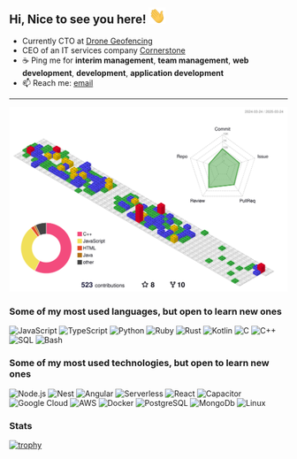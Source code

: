 ## Hi, Nice to see you here! <img src="https://github.com/antonymarion/antonymarion/blob/main/wave.gif" width="30">

- Currently CTO at [Drone Geofencing](https://drone-geofencing.fr)
- CEO of an IT services company [Cornerstone](https://corner-stone.ai)
- ☕️ Ping me for **interim management**, **team management**, **web development**, **development**, **application development**
- 📫 Reach me: [email](mailto:marionantony@proton.me)

<hr/>

![](./profile-3d-contrib/profile-gitblock.svg)

### Some of my most used languages, but open to learn new ones

![JavaScript](https://img.shields.io/badge/-JavaScript-000?&logo=JavaScript)
![TypeScript](https://img.shields.io/badge/-TypeScript-000?&logo=TypeScript)
![Python](https://img.shields.io/badge/-Python-000?&logo=Python)
![Ruby](https://img.shields.io/badge/-Ruby-000?&logo=Ruby)
![Rust](https://img.shields.io/badge/-Rust-000?&logo=Rust)
![Kotlin](https://img.shields.io/badge/-Kotlin-000?&logo=kotlin)
![C](https://img.shields.io/badge/-C-000?&logo=C)
![C++](https://img.shields.io/badge/-C++-000?&logo=c%2b%2b&logoColor=00599C)
![SQL](https://img.shields.io/badge/-SQL-000?&logo=MySQL)
![Bash](https://img.shields.io/badge/-Bash-000?&logo=gnu-bash)


### Some of my most used technologies, but open to learn new ones

![Node.js](https://img.shields.io/badge/-Node.js-000?&logo=node.js)
![Nest](https://img.shields.io/badge/-Nest-000?&logo=NestJs)
![Angular](https://img.shields.io/badge/-Angular-000?&logo=Angular)
![Serverless](https://img.shields.io/badge/-Serverless-000?&logo=Serverless)
![React](https://img.shields.io/badge/-React-000?&logo=React)
![Capacitor](https://img.shields.io/badge/-Capacitor-000?&logo=Capacitor)
![Google Cloud](https://img.shields.io/badge/-Google_Cloud-000?&logo=google-cloud)
![AWS](https://img.shields.io/badge/Amazon_AWS-000000?&logo=amazon-aws)
![Docker](https://img.shields.io/badge/-Docker-000?&logo=Docker)
![PostgreSQL](https://img.shields.io/badge/-PostgreSQL-000?&logo=PostgreSQL)
![MongoDb](https://img.shields.io/badge/-MongoDb-000?&logo=MongoDb)
![Linux](https://img.shields.io/badge/-Linux-000?&logo=Linux)


### Stats

[![trophy](https://github-profile-trophy.vercel.app/?username=antonymarion)](https://github.com/antonymarion/github-profile-trophy)

